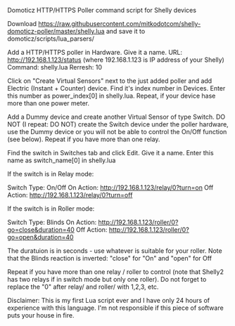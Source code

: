 Domoticz HTTP/HTTPS Poller command script for Shelly devices

Download https://raw.githubusercontent.com/mitkodotcom/shelly-domoticz-poller/master/shelly.lua and save it to domoticz/scripts/lua_parsers/

Add a HTTP/HTTPS poller in Hardware. Give it a name.
URL: http://192.168.1.123/status (where 192.168.1.123 is IP address of your Shelly)
Command: shelly.lua
Rerresh: 10

Click on "Create Virtual Sensors" next to the just added poller and add Electric (Instant + Counter) device. Find it's index number in Devices. Enter this number as power_index[0] in shelly.lua. Repeat, if your device hase more than one power meter.

Add a Dummy device and create another Virtual Sensor of type Switch. DO NOT (I repeat: DO NOT) create the Switch device under the poller hardware, use the Dummy device or you will not be able to control the On/Off function (see below). Repeat if you have more than one relay.

Find the switch in Switches tab and click Edit. Give it a name. Enter this name as switch_name[0] in shelly.lua

If the switch is in Relay mode:

   Switch Type: On/Off
   On Action: http://192.168.1.123/relay/0?turn=on
   Off Action: http://192.168.1.123/relay/0?turn=off

If the switch is in Roller mode:

   Switch Type: Blinds
   On Action: http://192.168.1.123/roller/0?go=close&duration=40
   Off Action: http://192.168.1.123/roller/0?go=open&duration=40
   
   The duratuion is in seconds - use whatever is suitable for your roller.
   Note that the Blinds reaction is inverted: "close" for "On" and "open" for Off
   
Repeat if you have more than one relay / roller to control (note that Shelly2 has two relays if in switch mode but only one roller). Do not forget to replace the "0" after relay/ and roller/ with 1,2,3, etc.

Disclaimer: This is my first Lua script ever and I have only 24 hours of experience with this language. I'm not responsible if this piece of software puts your house in fire.
